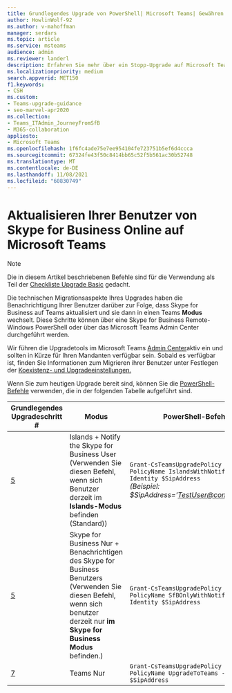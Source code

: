 ```yaml
---
title: Grundlegendes Upgrade von PowerShell| Microsoft Teams| Gewähren der Richtlinie für Upgrade-Inop
author: HowlinWolf-92
ms.author: v-mahoffman
manager: serdars
ms.topic: article
ms.service: msteams
audience: admin
ms.reviewer: landerl
description: Erfahren Sie mehr über ein Stopp-Upgrade auf Microsoft Teams, wenn das Admin Center in Ihrem Mandanten nicht ausgeleuchtet wurde.
ms.localizationpriority: medium
search.appverid: MET150
f1.keywords:
- CSH
ms.custom:
- Teams-upgrade-guidance
- seo-marvel-apr2020
ms.collection:
- Teams_ITAdmin_JourneyFromSfB
- M365-collaboration
appliesto:
- Microsoft Teams
ms.openlocfilehash: 1f6fc4ade75e7ee954104fe723751b5ef6d4ccca
ms.sourcegitcommit: 67324fe43f50c8414bb65c52f5b561ac30b52748
ms.translationtype: MT
ms.contentlocale: de-DE
ms.lasthandoff: 11/08/2021
ms.locfileid: "60830749"
---
```

# <a name="upgrading-your-users-from-skype-for-business-online-to-microsoft-teams"></a>Aktualisieren Ihrer Benutzer von Skype for Business Online auf Microsoft Teams

> [!Note]
> Die in diesem Artikel beschriebenen Befehle sind für die Verwendung als Teil der [Checkliste Upgrade Basic](./upgrade-start-here.md) gedacht.

Die technischen Migrationsaspekte Ihres Upgrades haben die Benachrichtigung Ihrer Benutzer darüber zur Folge, dass Skype for Business auf Teams aktualisiert und sie dann in einen Teams **Modus** wechselt. Diese Schritte können über eine Skype for Business Remote-Windows PowerShell oder über das Microsoft Teams Admin Center durchgeführt werden.

Wir führen die Upgradetools im Microsoft Teams [Admin Center](manage-teams-skypeforbusiness-admin-center.md)aktiv ein und sollten in Kürze für Ihren Mandanten verfügbar sein. Sobald es verfügbar ist, finden Sie Informationen zum Migrieren ihrer Benutzer unter Festlegen der [Koexistenz- und Upgradeeinstellungen.](./setting-your-coexistence-and-upgrade-settings.md)

Wenn Sie zum heutigen Upgrade bereit sind, können Sie die [PowerShell-Befehle](/office365/enterprise/powershell/manage-office-365-with-office-365-powershell) verwenden, die in der folgenden Tabelle aufgeführt sind.

| Grundlegendes Upgradeschritt # | Modus | PowerShell-Befehl |
|---|---|---|
| [5](upgrade-basic.md#step-5) | Islands + Notify the Skype for Business User<br>(Verwenden Sie diesen Befehl, wenn sich Benutzer derzeit im **Islands-Modus** befinden (Standard)) | ```Grant-CsTeamsUpgradePolicy -PolicyName IslandsWithNotify -Identity $SipAddress```<br>*(Beispiel: $SipAddress='TestUser@contoso.com')* |
| [5](upgrade-basic.md#step-5) | Skype for Business Nur + Benachrichtigen des Skype for Business Benutzers <br>(Verwenden Sie diesen Befehl, wenn sich benutzer derzeit nur **im Skype for Business Modus** befinden.) | ```Grant-CsTeamsUpgradePolicy -PolicyName SfBOnlyWithNotify -Identity $SipAddress```  |
| [7](upgrade-basic.md#step-7) | Teams Nur | ```Grant-CsTeamsUpgradePolicy -PolicyName UpgradeToTeams -Identity $SipAddress```  |